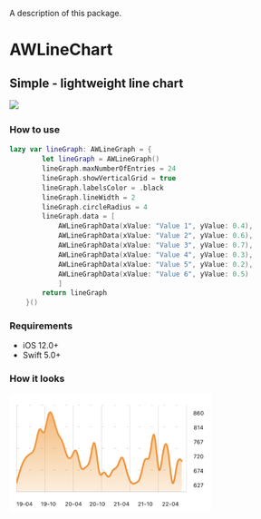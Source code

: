 A description of this package.
# AWLineChart
## Simple - lightweight line chart
<a href="https://swift.org/package-manager/"><img src="https://img.shields.io/badge/SPM-supported-DE5C43.svg?style=flat"></a>

### How to use

```swift
lazy var lineGraph: AWLineGraph = {
        let lineGraph = AWLineGraph()
        lineGraph.maxNumberOfEntries = 24
        lineGraph.showVerticalGrid = true
        lineGraph.labelsColor = .black 
        lineGraph.lineWidth = 2
        lineGraph.circleRadius = 4
        lineGraph.data = [
            AWLineGraphData(xValue: "Value 1", yValue: 0.4),
            AWLineGraphData(xValue: "Value 2", yValue: 0.6),
            AWLineGraphData(xValue: "Value 3", yValue: 0.7),
            AWLineGraphData(xValue: "Value 4", yValue: 0.3),
            AWLineGraphData(xValue: "Value 5", yValue: 0.2),
            AWLineGraphData(xValue: "Value 6", yValue: 0.5)
            ]
        return lineGraph
    }()
```

### Requirements

- iOS 12.0+
- Swift 5.0+

### How it looks
<p align="left">
<img src="https://github.com/tana90/AWLineChart/blob/master/example.png?raw=true" width="357"/>
</p>

